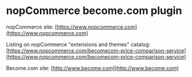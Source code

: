 ﻿nopCommerce become.com plugin
===========

nopCommerce site: [https://www.nopcommerce.com](https://www.nopcommerce.com)

Listing on nopCommerce "extensions and themes" catalog: [https://www.nopcommerce.com/becomecom-price-comparison-service](https://www.nopcommerce.com/becomecom-price-comparison-service)

Become.com site: [http://www.become.com](http://www.become.com)
